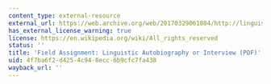 ```yaml
---
content_type: external-resource
external_url: https://web.archive.org/web/20170329061804/http://linguistics.berkeley.edu/~rosemary/55-fall2003-autobiography.pdf
has_external_license_warning: true
license: https://en.wikipedia.org/wiki/All_rights_reserved
status: ''
title: 'Field Assignment: Linguistic Autobiography or Interview (PDF)'
uid: 4f7ba6f2-d425-4c94-8ecc-6b9cfc7fa438
wayback_url: ''
---
```

